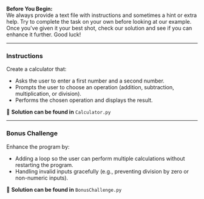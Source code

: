 **Before You Begin:**  
We always provide a text file with instructions and sometimes a hint or extra help. Try to complete the task on your own before looking at our example. Once you've given it your best shot, check our solution and see if you can enhance it further. Good luck!

---

### **Instructions**

Create a calculator that:

- Asks the user to enter a first number and a second number.
- Prompts the user to choose an operation (addition, subtraction, multiplication, or division).
- Performs the chosen operation and displays the result.

📌 **Solution can be found in** `Calculator.py`

---

### **Bonus Challenge**

Enhance the program by:

- Adding a loop so the user can perform multiple calculations without restarting the program.
- Handling invalid inputs gracefully (e.g., preventing division by zero or non-numeric inputs).

📌 **Solution can be found in** `BonusChallenge.py`
